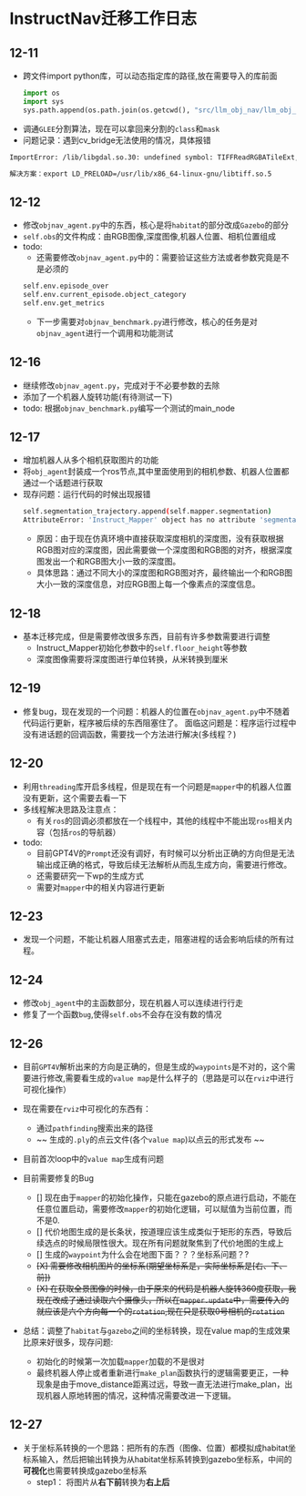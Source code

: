 # InstructNav迁移工作日志
## 12-11
* 跨文件import python库，可以动态指定库的路径,放在需要导入的库前面
    ```python
    import os
    import sys
    sys.path.append(os.path.join(os.getcwd(), "src/llm_obj_nav/llm_obj_nav"))
    ```
* 调通`GLEE`分割算法，现在可以拿回来分割的`class`和`mask`
* 问题记录：遇到cv_bridge无法使用的情况，具体报错
```bash
ImportError: /lib/libgdal.so.30: undefined symbol: TIFFReadRGBATileExt, version LIBTIFF_4.0

解决方案：export LD_PRELOAD=/usr/lib/x86_64-linux-gnu/libtiff.so.5
```

## 12-12
* 修改`objnav_agent.py`中的东西，核心是将`habitat`的部分改成`Gazebo`的部分
* `self.obs`的文件构成：由RGB图像,深度图像,机器人位置、相机位置组成
* todo: 
    * 还需要修改`objnav_agent.py`中的：需要验证这些方法或者参数究竟是不是必须的
    ```bash
    self.env.episode_over
    self.env.current_episode.object_category
    self.env.get_metrics
    ```
    * 下一步需要对`objnav_benchmark.py`进行修改，核心的任务是对`objnav_agent`进行一个调用和功能测试

## 12-16
* 继续修改`objnav_agent.py`，完成对于不必要参数的去除
* 添加了一个机器人旋转功能(有待测试一下)
* todo: 根据`objnav_benchmark.py`编写一个测试的main_node

## 12-17
* 增加机器人从多个相机获取图片的功能
* 将`obj_agent`封装成一个ros节点,其中里面使用到的相机参数、机器人位置都通过一个话题进行获取
* 现存问题：运行代码的时候出现报错
    ```bash
    self.segmentation_trajectory.append(self.mapper.segmentation)
    AttributeError: 'Instruct_Mapper' object has no attribute 'segmentation'
    ```
    * 原因：由于现在仿真环境中直接获取深度相机的深度图，没有获取根据RGB图对应的深度图，因此需要做一个深度图和RGB图的对齐，根据深度图发出一个和RGB图大小一致的深度图。
    * 具体思路：通过不同大小的深度图和RGB图对齐，最终输出一个和RGB图大小一致的深度信息，对应RGB图上每一个像素点的深度信息。

## 12-18
* 基本迁移完成，但是需要修改很多东西，目前有许多参数需要进行调整
    * Instruct_Mapper初始化参数中的`self.floor_height`等参数
    * 深度图像需要将深度图进行单位转换，从米转换到厘米

## 12-19
* 修复bug，现在发现的一个问题：机器人的位置在`objnav_agent.py`中不随着代码运行更新，程序被后续的东西阻塞住了。
面临这问题是：程序运行过程中没有进话题的回调函数，需要找一个方法进行解决(多线程？)

## 12-20 
* 利用`threading`库开启多线程，但是现在有一个问题是`mapper`中的机器人位置没有更新，这个需要去看一下
* 多线程解决思路及注意点：
    * 有关`ros`的回调必须都放在一个线程中，其他的线程中不能出现`ros`相关内容（包括`ros`的导航器）
* todo: 
    * 目前GPT4V的`Prompt`还没有调好，有时候可以分析出正确的方向但是无法输出成正确的格式，导致后续无法解析从而乱生成方向，需要进行修改。
    * 还需要研究一下wp的生成方式
    * 需要对`mapper`中的相关内容进行更新

## 12-23 
* 发现一个问题，不能让机器人阻塞式去走，阻塞进程的话会影响后续的所有过程。

## 12-24
* 修改`obj_agent`中的主函数部分，现在机器人可以连续进行行走
* 修复了一个函数`bug`,使得`self.obs`不会存在没有数的情况

## 12-26
* 目前`GPT4V`解析出来的方向是正确的，但是生成的`waypoints`是不对的，这个需要进行修改,需要看生成的`value map`是什么样子的（思路是可以在`rviz`中进行可视化操作）
* 现在需要在`rviz`中可视化的东西有：
    * 通过`pathfinding`搜索出来的路径
    * ~~ 生成的`.ply`的点云文件(各个`value map`)以点云的形式发布 ~~
* 目前首次loop中的`value map`生成有问题
* 目前需要修复的Bug
    - [] 现在由于`mapper`的初始化操作，只能在gazebo的原点进行启动，不能在任意位置启动，需要修改`mapper`的初始化逻辑，可以赋值为当前位置，而不是0. 
    - [] 代价地图生成的是长条状，按道理应该生成类似于矩形的东西，导致后续选点的时候局限性很大。现在所有问题就聚焦到了代价地图的生成上
    - [] 生成的`waypoint`为什么会在地图下面？？？坐标系问题？?
    - ~~[X] 需要修改相机图片的坐标系(期望坐标系是，实际坐标系是[右、下、前])~~
    - ~~[X] 在获取全景图像的时候，由于原来的代码是机器人旋转360度获取，我现在改成了通过读取六个摄像头，所以在`mapper.update`中，需要传入的就应该是六个方向每一个的`rotation`,现在只是获取0号相机的`rotation`~~

* 总结：调整了`habitat`与`gazebo`之间的坐标转换，现在value map的生成效果比原来好很多，现存问题:
    * 初始化的时候第一次加载`mapper`加载的不是很对
    * 最终机器人停止或者重新进行`make_plan`函数执行的逻辑需要更正，一种现象是由于move_distance距离过远，导致一直无法进行make_plan，出现机器人原地转圈的情况，这种情况需要改进一下逻辑。   


## 12-27
* 关于坐标系转换的一个思路：把所有的东西（图像、位置）都模拟成habitat坐标系输入，然后把输出转换为从habitat坐标系转换到gazebo坐标系，中间的**可视化**也需要转换成gazebo坐标系
    * step1： 将图片从**右下前**转换为**右上后**
